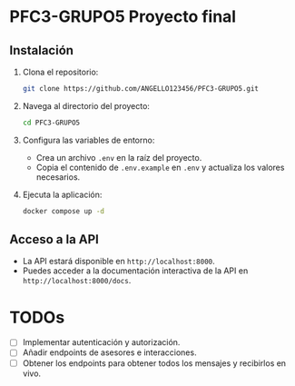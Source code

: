 # PFC3-GRUPO5 Proyecto final

## Instalación

1. Clona el repositorio:
   ```bash
   git clone https://github.com/ANGELLO123456/PFC3-GRUPO5.git
   ```
2. Navega al directorio del proyecto:
   ```bash
   cd PFC3-GRUPO5
   ```
3. Configura las variables de entorno:
   - Crea un archivo `.env` en la raíz del proyecto.
   - Copia el contenido de `.env.example` en `.env` y actualiza los valores necesarios.

4. Ejecuta la aplicación:
   ```bash
   docker compose up -d
   ```

## Acceso a la API
- La API estará disponible en `http://localhost:8000`.
- Puedes acceder a la documentación interactiva de la API en `http://localhost:8000/docs`.

# TODOs
- [ ] Implementar autenticación y autorización.
- [ ] Añadir endpoints de asesores e interacciones.
- [ ] Obtener los endpoints para obtener todos los mensajes y recibirlos en vivo.
